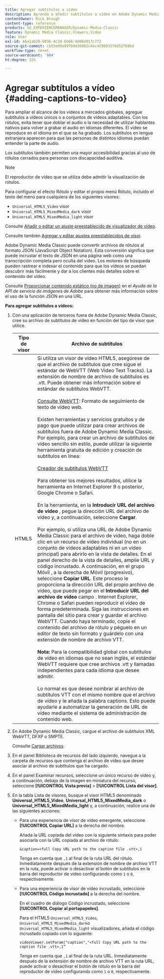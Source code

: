 ```yaml
---
title: Agregar subtítulos a vídeo
description: Aprenda a añadir subtítulos a vídeo en Adobe Dynamic Media Classic.
contentOwner: Rick Brough
content-type: reference
products: SG_EXPERIENCEMANAGER/Dynamic-Media-Classic
feature: Dynamic Media Classic,Viewers,Video
role: User
exl-id: 66a1ab20-6036-4c3d-bb66-dd06d917c7f2
source-git-commit: cb55e09a997b9d36002c4ac429603576d52fb8bd
workflow-type: tm+mt
source-wordcount: '904'
ht-degree: 32%

---
```


# Agregar subtítulos a vídeo {#adding-captions-to-video}

Para ampliar el alcance de los vídeos a mercados globales, agregue subtítulos a vídeos únicos o a conjuntos de vídeos adaptables. Con los rótulos, evita tener que doblar el audio o la necesidad de utilizar hablantes nativos para volver a grabar el audio en idiomas diferentes. El vídeo se reproduce en el idioma en el que se ha grabado. Los subtítulos en lengua extranjera aparecen para que las personas de distintos idiomas puedan entender la parte de audio.

Los subtítulos también permiten una mayor accesibilidad gracias al uso de rótulos cerrados para personas con discapacidad auditiva.

>[!NOTE]
>
>El reproductor de vídeo que se utiliza debe admitir la visualización de rótulos.

Para configurar el efecto Rótulo y editar el propio menú Rótulo, incluido el texto del menú para cualquiera de los siguientes visores:

* `Universal_HTML5_Video` visor
* `Universal_HTML5_MixedMedia_dark` visor
* `Universal_HTML5_MixedMedia_light` visor

Consulte [Añadir o editar un ajuste preestablecido de visualizador de vídeo](previewing-videos-video-viewer.md#adding_or_editing_a_video_viewer_preset).

Consulte también [Agregar y editar ajustes preestablecidos de visor](application-setup.md#adding_and_editing_viewer_presets).

Adobe Dynamic Media Classic puede convertir archivos de rótulos al formato JSON (JavaScript Object Notation). Esta conversión significa que puede incrustar el texto de JSON en una página web como una transcripción completa pero oculta del vídeo. Los motores de búsqueda pueden rastrear e indexar el contenido para que los vídeos se puedan descubrir más fácilmente y dar a los clientes más detalles sobre el contenido del vídeo.

Consulte [Proporcionar contenido estático (no de imagen)](https://experienceleague.adobe.com/docs/dynamic-media-developer-resources/image-serving-api/image-serving-api/c-serving-static-nonimage-contents.html?lang=en#image-serving-api) en el *Ayuda de la API de servicio de imágenes de Adobe* para obtener más información sobre el uso de la función JSON en una URL.

**Para agregar subtítulos a vídeos:**

1. Con una aplicación de terceros fuera de Adobe Dynamic Media Classic, cree su archivo de subtítulos de vídeo en función del tipo de visor que utilice.

   | Tipo de visor | Archivo de subtítulos |
   |--- |--- |
   | HTML5 | Si utiliza un visor de vídeo HTML5, asegúrese de que el archivo de subtítulos que cree sigue el estándar de WebVTT (Web Video Text Tracks). La extensión de nombre de archivo de subtítulos es .vtt. Puede obtener más información sobre el estándar de subtítulos WebVTT.<br><br>[Consulte WebVTT](https://w3c.github.io/webvtt/): Formato de seguimiento de texto de vídeo web. <br><br>Existen herramientas y servicios gratuitos y de pago que puede utilizar para crear archivos de subtítulos fuera de Adobe Dynamic Media Classic. Por ejemplo, para crear un archivo de subtítulos de vídeo sencillo sin estilo, puede utilizar la siguiente herramienta gratuita de edición y creación de subtítulos en línea: <br><br>[Creador de subtítulos WebVTT](https://testdrive-archive.azurewebsites.net/Graphics/CaptionMaker/Default.html) <br><br>Para obtener los mejores resultados, utilice la herramienta en Internet Explorer 9 o posterior, Google Chrome o Safari. <br><br>En la herramienta, en la <b>Introducir URL del archivo de vídeo</b> , pegue la dirección URL del archivo de vídeo y, a continuación, seleccione <b>Cargar</b>. <br><br>Por ejemplo, si utiliza una URL de Adobe Dynamic Media Classic para el archivo de vídeo, haga doble clic en un recurso de vídeo individual (no en un conjunto de vídeos adaptables ni en un vídeo principal) para abrirlo en la vista de detalles. En el panel derecho de la vista de detalles, amplíe URL y código incrustado. A continuación, en el grupo Móvil , a la derecha de Móvil (progresivo), seleccione <b>Copiar URL</b>. Este proceso le proporciona la dirección URL del propio archivo de vídeo, que puede pegar en el <b>Introducir URL del archivo de vídeo</b> campo . Internet Explorer, Chrome o Safari pueden reproducir el vídeo de forma predeterminada. Siga las instrucciones en pantalla del sitio para crear y guardar el archivo WebVTT. Cuando haya terminado, copie el contenido del archivo de rótulo y péguelo en un editor de texto sin formato y guárdelo con una extensión de nombre de archivo VTT. <br><br><b>Nota:</b> Para la compatibilidad global con subtítulos de vídeo en idiomas que no sean inglés, el estándar WebVTT requiere que cree archivos .vtt y llamadas independientes para cada idioma que desee admitir. <br><br>Lo normal es que desee nombrar al archivo de subtítulos VTT con el mismo nombre que el archivo de vídeo y le añada la palabra captions. Esto puede ayudarle a automatizar la generación de URL de vídeo mediante el sistema de administración de contenido web. |

1. En Adobe Dynamic Media Classic, cargue el archivo de subtítulos XML WebVTT, DFXP o SMPTE.

   Consulte [Cargar archivos](uploading-files.md#uploading_files).

1. En el panel Biblioteca de recursos del lado izquierdo, navegue a la carpeta de recursos que contenga el archivo de vídeo que desee asociar al archivo de subtítulos que ha cargado.
1. En el panel Examinar recursos, seleccione un único recurso de vídeo y, a continuación, debajo de la imagen en miniatura del recurso, seleccione **[!UICONTROL Vista previa]** > **[!UICONTROL Lista del visor]**.
1. En la tabla Lista de visores, busque el visor HTML5 denominado **Universal_HTML5_Video**, **Universal_HTML5_MixedMedia_dark** o **Universal_HTML5_MixedMedia_light** y, a continuación, realice una de las siguientes acciones:

   * Para una experiencia de visor de vídeo emergente, seleccione **[!UICONTROL Copiar URL]** a la derecha del nombre.

      Añada la URL copiada del vídeo con la siguiente sintaxis para poder asociarla con la URL copiada al archivo de rótulo:

      `&caption=<full Copy URL path to the caption file .vtt>,1`

      Tenga en cuenta que `,1` al final de la ruta URL del rótulo. Inmediatamente después de la extensión de nombre de archivo VTT en la ruta, puede activar o desactivar el botón de subtítulos en la barra del reproductor de vídeo configurando como `1` o `0`, respectivamente.

   * Para una experiencia de visor de vídeo incrustado, seleccione **[!UICONTROL Código incrustado]** a la derecha del nombre.

      En el cuadro de diálogo Código incrustado, seleccione **[!UICONTROL Copiar al portapapeles]**.

      Para el HTML5 `Universal_HTML5_Video`, `Universal_HTML5_MixedMedia_dark`o `Universal_HTML5_MixedMedia_light` visualizadores, añada el código incrustado copiado con lo siguiente:

      `videoViewer.setParam("caption","<full Copy URL path to the caption file .vtt>,1”`

      Tenga en cuenta que `,1` al final de la ruta URL. Inmediatamente después de la extensión de nombre de archivo VTT en la ruta URL, puede activar o desactivar el botón de rótulo en la barra del reproductor de vídeo configurando como `1` o `0`, respectivamente.
